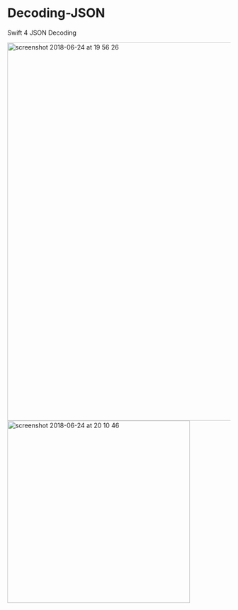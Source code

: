 # Decoding-JSON
Swift 4 JSON Decoding

<img width="855" alt="screenshot 2018-06-24 at 19 56 26" src="https://user-images.githubusercontent.com/12765774/41822101-d0becd74-77ea-11e8-8325-c17b09dd07b7.png">

<img width="412" alt="screenshot 2018-06-24 at 20 10 46" src="https://user-images.githubusercontent.com/12765774/41822100-ce54dd44-77ea-11e8-8c17-9430c261f0e1.png">
